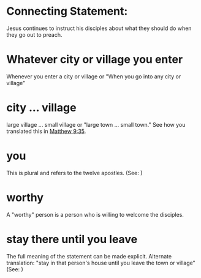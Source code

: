 
# Connecting Statement:
Jesus continues to instruct his disciples about what they should do when they go out to preach.

# Whatever city or village you enter
Whenever you enter a city or village or "When you go into any city or village"

# city ... village
large village ... small village or "large town ... small town." See how you translated this in [Matthew 9:35](../09/35.md).

# you
This is plural and refers to the twelve apostles. (See: )

# worthy
A "worthy" person is a person who is willing to welcome the disciples.

# stay there until you leave
The full meaning of the statement can be made explicit. Alternate translation: "stay in that person's house until you leave the town or village" (See: )